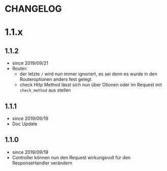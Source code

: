 # CHANGELOG

# 1.1.x

## 1.1.2

- since 2019/09/21
- Router: 
    - der letzte ``/`` wird nun immer ignoriert, es sei denn es wurde in den Routeroptionen anders fest gelegt
    - check Http Method lässt sich nun über Otionen oder im Request mit ``check_method`` aus stellen

## 1.1.1 

- since 2019/09/19
- Doc Update

## 1.1.0

- since 2019/09/19
- Controller können nun den Request wirkungsvoll für den ResponseHandler verändern